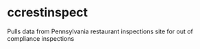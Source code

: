 ccrestinspect
=============

Pulls data from Pennsylvania restaurant inspections site for out of compliance inspections
